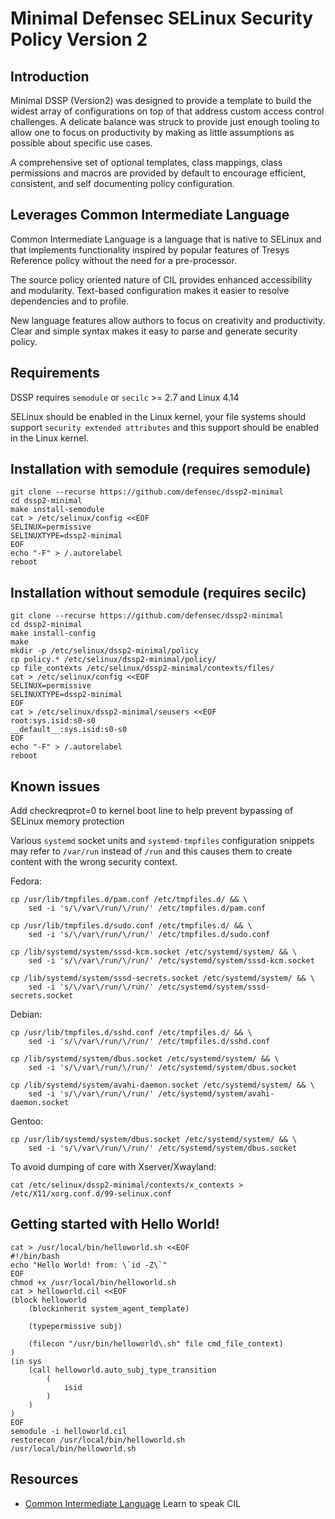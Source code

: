 # Minimal Defensec SELinux Security Policy Version 2

## Introduction

Minimal DSSP (Version2) was designed to provide a template to build the widest array of configurations on top of that address custom access control challenges. A delicate balance was struck to provide just enough tooling to allow one to focus on productivity by making as little assumptions as possible about specific use cases.

A comprehensive set of optional templates, class mappings, class permissions and macros are provided by default to encourage efficient, consistent, and self documenting policy configuration.


## Leverages Common Intermediate Language

Common Intermediate Language is a language that is native to SELinux and that implements functionality inspired by popular features of Tresys Reference policy without the need for a pre-processor.

The source policy oriented nature of CIL provides enhanced accessibility and modularity. Text-based configuration makes it easier to resolve dependencies and to profile.

New language features allow authors to focus on creativity and productivity. Clear and simple syntax makes it easy to parse and generate security policy.


## Requirements

DSSP requires `semodule` or `secilc` >= 2.7 and Linux 4.14

SELinux should be enabled in the Linux kernel, your file systems should support `security extended attributes` and this support should be enabled in the Linux kernel.


## Installation with semodule (requires semodule)

    git clone --recurse https://github.com/defensec/dssp2-minimal
    cd dssp2-minimal
    make install-semodule
	cat > /etc/selinux/config <<EOF
    SELINUX=permissive
    SELINUXTYPE=dssp2-minimal
    EOF
    echo "-F" > /.autorelabel
    reboot


## Installation without semodule (requires secilc)

    git clone --recurse https://github.com/defensec/dssp2-minimal
    cd dssp2-minimal
    make install-config
    make
    mkdir -p /etc/selinux/dssp2-minimal/policy
    cp policy.* /etc/selinux/dssp2-minimal/policy/
    cp file_contexts /etc/selinux/dssp2-minimal/contexts/files/
	cat > /etc/selinux/config <<EOF
    SELINUX=permissive
    SELINUXTYPE=dssp2-minimal
    EOF
    cat > /etc/selinux/dssp2-minimal/seusers <<EOF
    root:sys.isid:s0-s0
    __default__:sys.isid:s0-s0
    EOF
    echo "-F" > /.autorelabel
    reboot


## Known issues

Add checkreqprot=0 to kernel boot line to help prevent bypassing of SELinux memory protection

Various `systemd` socket units and `systemd-tmpfiles` configuration snippets may refer to `/var/run` instead of `/run` and this causes them to create content with the wrong security context.

Fedora:

	cp /usr/lib/tmpfiles.d/pam.conf /etc/tmpfiles.d/ && \
		sed -i 's/\/var\/run/\/run/' /etc/tmpfiles.d/pam.conf

	cp /usr/lib/tmpfiles.d/sudo.conf /etc/tmpfiles.d/ && \
		sed -i 's/\/var\/run/\/run/' /etc/tmpfiles.d/sudo.conf

    cp /lib/systemd/system/sssd-kcm.socket /etc/systemd/system/ && \
        sed -i 's/\/var\/run/\/run/' /etc/systemd/system/sssd-kcm.socket

    cp /lib/systemd/system/sssd-secrets.socket /etc/systemd/system/ && \
        sed -i 's/\/var\/run/\/run/' /etc/systemd/system/sssd-secrets.socket

Debian:

	cp /usr/lib/tmpfiles.d/sshd.conf /etc/tmpfiles.d/ && \
		sed -i 's/\/var\/run/\/run/' /etc/tmpfiles.d/sshd.conf

	cp /lib/systemd/system/dbus.socket /etc/systemd/system/ && \
		sed -i 's/\/var\/run/\/run/' /etc/systemd/system/dbus.socket

	cp /lib/systemd/system/avahi-daemon.socket /etc/systemd/system/ && \
		sed -i 's/\/var\/run/\/run/' /etc/systemd/system/avahi-daemon.socket

Gentoo:

	cp /usr/lib/systemd/system/dbus.socket /etc/systemd/system/ && \
		sed -i 's/\/var\/run/\/run/' /etc/systemd/system/dbus.socket

To avoid dumping of core with Xserver/Xwayland:

    cat /etc/selinux/dssp2-minimal/contexts/x_contexts > /etc/X11/xorg.conf.d/99-selinux.conf


## Getting started with Hello World!

    cat > /usr/local/bin/helloworld.sh <<EOF
    #!/bin/bash
    echo "Hello World! from: \`id -Z\`"
    EOF
    chmod +x /usr/local/bin/helloworld.sh
    cat > helloworld.cil <<EOF
    (block helloworld
        (blockinherit system_agent_template)

        (typepermissive subj)

        (filecon "/usr/bin/helloworld\.sh" file cmd_file_context)
    )
    (in sys
        (call helloworld.auto_subj_type_transition
            (
                isid
            )
        )
    )
    EOF
    semodule -i helloworld.cil
    restorecon /usr/local/bin/helloworld.sh
    /usr/local/bin/helloworld.sh


## Resources

* [Common Intermediate Language](https://github.com/SELinuxProject/selinux/blob/master/secilc/docs/README.md) Learn to speak CIL
